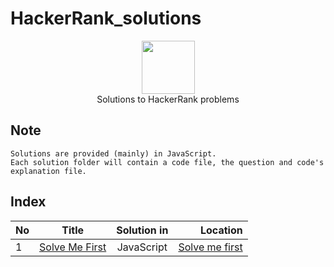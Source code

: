 # HackerRank_solutions

<p align="center">
    <a href="https://www.hackerrank.com/memon07">
        <img height=85 src="https://d3keuzeb2crhkn.cloudfront.net/hackerrank/assets/styleguide/logo_wordmark-f5c5eb61ab0a154c3ed9eda24d0b9e31.svg">
    </a>
    <br>Solutions to HackerRank problems
</p>

## Note
```
Solutions are provided (mainly) in JavaScript.
Each solution folder will contain a code file, the question and code's explanation file.  

```

## Index
| No | Title       | Solution in           | Location  |
| ----- | ------------- |:-------------:| -----:|
| 1 | [Solve Me First](https://www.hackerrank.com/challenges/solve-me-first/problem)     | JavaScript | [Solve me first](Problem%20Solving/Solve%20me%20first) |
